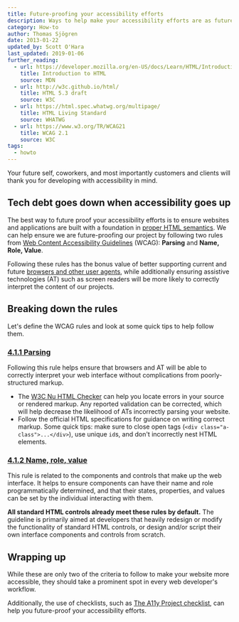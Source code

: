 ```yaml
---
title: Future-proofing your accessibility efforts
description: Ways to help make your accessibility efforts are as future proof as possible.
category: How-to
author: Thomas Sjögren
date: 2013-01-22
updated_by: Scott O'Hara
last_updated: 2019-01-06
further_reading:
  - url: https://developer.mozilla.org/en-US/docs/Learn/HTML/Introduction_to_HTML
    title: Introduction to HTML
    source: MDN
  - url: http://w3c.github.io/html/
    title: HTML 5.3 draft
    source: W3C
  - url: https://html.spec.whatwg.org/multipage/
    title: HTML Living Standard
    source: WHATWG
  - url: https://www.w3.org/TR/WCAG21
    title: WCAG 2.1
    source: W3C
tags:
  - howto
---
```


Your future self, coworkers, and most importantly customers and clients will thank you for developing with accessibility in mind.


## Tech debt goes down when accessibility goes up

The best way to future proof your accessibility efforts is to ensure websites and applications are built with a foundation in [proper HTML semantics](https://developer.mozilla.org/en-US/docs/Learn/HTML/Introduction_to_HTML). We can help ensure we are future-proofing our project by following two rules from [Web Content Accessibility Guidelines](https://www.w3.org/TR/WCAG21/#robust) (WCAG): **Parsing** and **Name, Role, Value**.

Following these rules has the bonus value of better supporting current and future [browsers and other user agents](https://developer.mozilla.org/en-US/docs/Glossary/User_agent), while additionally ensuring assistive technologies (AT) such as screen readers will be more likely to correctly interpret the content of our projects.


## Breaking down the rules

Let's define the WCAG rules and look at some quick tips to help follow them.

### [4.1.1 Parsing](https://www.w3.org/TR/WCAG21/#parsing)

Following this rule helps ensure that browsers and AT will be able to correctly interpret your web interface without complications from poorly-structured markup.

- The [W3C Nu HTML Checker](https://validator.w3.org/nu/) can help you locate errors in your source or rendered markup. Any reported validation can be corrected, which will help decrease the likelihood of ATs incorrectly parsing your website.
- Follow the official HTML specifications for guidance on writing correct markup. Some quick tips: make sure to close open tags (`<div class="a-class">...</div>`), use unique `id`s, and don't incorrectly nest HTML elements.

### [4.1.2 Name, role, value](https://www.w3.org/TR/WCAG21/#name-role-value)

This rule is related to the components and controls that make up the web interface. It helps to ensure components can have their name and role programmatically determined, and that their states, properties, and values can be set by the individual interacting with them.

**All standard HTML controls already meet these rules by default.** The guideline is primarily aimed at developers that heavily redesign or modify the functionality of standard HTML controls, or design and/or script their own interface components and controls from scratch.


## Wrapping up

While these are only two of the criteria to follow to make your website more accessible, they should take a prominent spot in every web developer's workflow.

Additionally, the use of checklists, such as [The A11y Project checklist](/checklist/), can help you future-proof your accessibility efforts.


